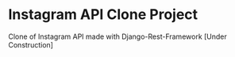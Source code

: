 # Instagram API Clone Project

Clone of Instagram API made with Django-Rest-Framework [Under Construction] <br /><br />
